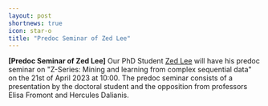 ```yaml
---
layout: post
shortnews: true
icon: star-o
title: "Predoc Seminar of Zed Lee"
---
```


<b>[Predoc Seminar of Zed Lee]</b>
Our PhD Student <a href="https://www.su.se/english/profiles/zele5930-1.448861">Zed Lee</a> will have his predoc seminar on "Z-Series: Mining and learning from complex sequential data" on the 21st of April 2023 at 10:00. The predoc seminar consists of a presentation by the doctoral student and the opposition from professors Elisa Fromont and Hercules Dalianis.